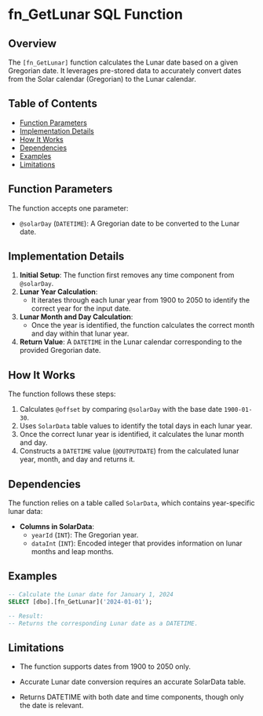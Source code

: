 # fn_GetLunar SQL Function

## Overview

The `[fn_GetLunar]` function calculates the Lunar date based on a given Gregorian date. It leverages pre-stored data to accurately convert dates from the Solar calendar (Gregorian) to the Lunar calendar.

## Table of Contents

- [Function Parameters](#function-parameters)
- [Implementation Details](#implementation-details)
- [How It Works](#how-it-works)
- [Dependencies](#dependencies)
- [Examples](#examples)
- [Limitations](#limitations)

## Function Parameters

The function accepts one parameter:
- `@solarDay` (`DATETIME`): A Gregorian date to be converted to the Lunar date.

## Implementation Details

1. **Initial Setup**: The function first removes any time component from `@solarDay`.
2. **Lunar Year Calculation**: 
   - It iterates through each lunar year from 1900 to 2050 to identify the correct year for the input date.
3. **Lunar Month and Day Calculation**: 
   - Once the year is identified, the function calculates the correct month and day within that lunar year.
4. **Return Value**: A `DATETIME` in the Lunar calendar corresponding to the provided Gregorian date.

## How It Works

The function follows these steps:
1. Calculates `@offset` by comparing `@solarDay` with the base date `1900-01-30`.
2. Uses `SolarData` table values to identify the total days in each lunar year.
3. Once the correct lunar year is identified, it calculates the lunar month and day.
4. Constructs a `DATETIME` value (`@OUTPUTDATE`) from the calculated lunar year, month, and day and returns it.

## Dependencies

The function relies on a table called `SolarData`, which contains year-specific lunar data:
- **Columns in SolarData**:
  - `yearId` (`INT`): The Gregorian year.
  - `dataInt` (`INT`): Encoded integer that provides information on lunar months and leap months.

## Examples

```sql
-- Calculate the Lunar date for January 1, 2024
SELECT [dbo].[fn_GetLunar]('2024-01-01');

-- Result:
-- Returns the corresponding Lunar date as a DATETIME.
```

## Limitations
- The function supports dates from 1900 to 2050 only.

- Accurate Lunar date conversion requires an accurate SolarData table.

- Returns DATETIME with both date and time components, though only the date is relevant.

